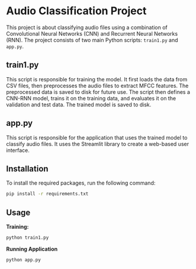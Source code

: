 # Audio Classification Project

This project is about classifying audio files using a combination of Convolutional Neural Networks (CNN) and Recurrent Neural Networks (RNN). The project consists of two main Python scripts: `train1.py` and `app.py`.

## train1.py

This script is responsible for training the model. It first loads the data from CSV files, then preprocesses the audio files to extract MFCC features. The preprocessed data is saved to disk for future use. The script then defines a CNN-RNN model, trains it on the training data, and evaluates it on the validation and test data. The trained model is saved to disk.

## app.py

This script is responsible for the application that uses the trained model to classify audio files. It uses the Streamlit library to create a web-based user interface.

## Installation

To install the required packages, run the following command:

```bash
pip install -r requirements.txt
```
## Usage

**Training:**

```bash
python train1.py
```
**Running Application**
```bash
python app.py
```